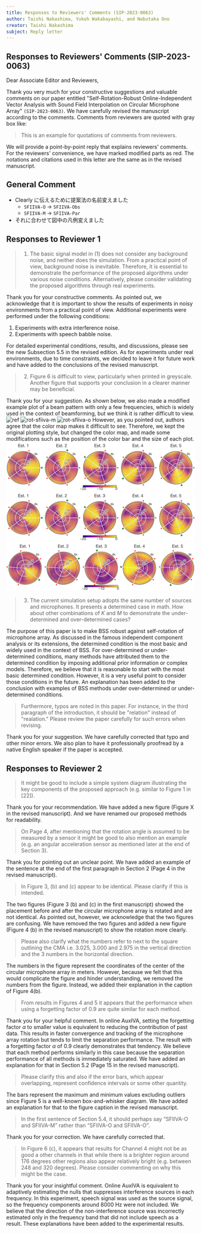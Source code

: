 ```yaml
---
title: Responses to Reviewers' Comments (SIP-2023-0063)
author: Taishi Nakashima, Yukoh Wakabayashi, and Nobutaka Ono
creator: Taishi Nakashima
subject: Reply letter
---
```


## Responses to Reviewers' Comments (SIP-2023-0063)

Dear Associate Editor and Reviewers,

Thank you very much for your constructive suggestions and valuable comments on our paper entitled "Self-Rotation-Robust Online-Independent Vector Analysis with Sound Field Interpolation on Circular Microphone Array" `(SIP-2023-0063)`.
We have carefully revised the manuscript according to the comments.
Comments from reviewers are quoted with gray box like:

> This is an example for quotations of comments from reviewers.

We will provide a point-by-point reply that explains reviewers' comments.
For the reviewers' convenience, we have marked modified parts as red.
The notations and citations used in this letter are the same as in the revised manuscript.

## General Comment

- Clearly に伝えるために提案法の名前変えました
  - `SFIIVA-O` -> `SFIIVA-Obs`
  - `SFIIVA-M` -> `SFIIVA-Par`
- それに合わせて図中の凡例変えました

<div style="page-break-after:always"></div>

## Responses to Reviewer 1

> 1. The basic signal model in (1) does not consider any background noise, and neither does the simulation.
>    From a practical point of view, background noise is inevitable.
>    Therefore, it is essential to demonstrate the performance of the proposed algorithms under various noise conditions.
>    Alternatively, please consider validating the proposed algorithms through real experiments.

Thank you for your constructive comments.
As pointed out, we acknowledge that it is important to show the results of experiments in noisy environments from a practical point of view.
Additional experiments were performed under the following conditions:

1. Experiments with extra interference noise.
2. Experiments with speech babble noise.

For detailed experimental conditions, results, and discussions, please see the new Subsection 5.5 in the revised edition.
As for experiments under real environments, due to time constraints, we decided to leave it for future work and have added to the conclusions of the revised manuscript.

> 2. Figure 6 is difficult to view, particularly when printed in greyscale.
>    Another figure that supports your conclusion in a clearer manner may be beneficial.

Thank you for your suggestion.
As shown below, we also made a modified example plot of a beam pattern with only a few frequencies, which is widely used in the context of beamforming, but we think it is rather difficult to view.
![ref](./fig/freq-limit/ref.png)
![rot-sfiiva-m](./fig/freq-limit/rot-sfiiva-m.png)
![rot-sfiiva-o](./fig/freq-limit/rot-sfiiva-o.png)
However, as you pointed out, authors agree that the color map makes it difficult to see.
Therefore, we kept the original plotting style, but changed the color map, and made some modifications such as the position of the color bar and the size of each plot.
![plasma-ref](./fig/ref.png)
![plasma-rot-sfiiva-o](./fig/rot_sfiiva-o.png)
![plasma-rot-sfiiva-m](./fig/rot_sfiiva-m.png)

> 3. The current simulation setup adopts the same number of sources and microphones.
>    It presents a determined case in math.
>    How about other combinations of $K$ and $M$ to demonstrate the under-determined and over-determined cases?

The purpose of this paper is to make BSS robust against self-rotation of microphone array.
As discussed in the famous independent component analysis or its extensions, the determined condition is the most basic and widely used in the context of BSS.
For over-determined or under-determined conditions, many methods have attributed them to the determined condition by imposing additional prior information or complex models.
Therefore, we believe that it is reasonable to start with the most basic determined condition.
However, it is a very useful point to consider those conditions in the future.
An explanation has been added to the conclusion with examples of BSS methods under over-determined or under-determined conditions.

> Furthermore, typos are noted in this paper.
> For instance, in the third paragraph of the introduction, it should be "relation" instead of "realation."
> Please review the paper carefully for such errors when revising.

Thank you for your suggestion.
We have carefully corrected that typo and other minor errors.
We also plan to have it professionally proofread by a native English speaker if the paper is accepted.

<div style="page-break-after:always"></div>

## Responses to Reviewer 2

> It might be good to include a simple system diagram illustrating the key components of the proposed approach (e.g. similar to Figure 1 in [22]).

Thank you for your recommendation.
We have added a new figure (Figure X in the revised manuscript).
And we have renamed our proposed methods for readability.

> On Page 4, after mentioning that the rotation angle is assumed to be measured by a sensor it might be good to also mention an example (e.g. an angular acceleration sensor as mentioned later at the end of Section 3).

Thank you for pointing out an unclear point.
We have added an example of the sentence at the end of the first paragraph in Section 2 (Page 4 in the revised manuscript).

> In Figure 3, (b) and (c) appear to be identical.
> Please clarify if this is intended.

The two figures (Figure 3 (b) and (c) in the first manuscript) showed the placement before and after the circular microphone array is rotated and are not identical.
As pointed out, however, we acknowledge that the two figures are confusing.
We have removed the two figures and added a new figure (Figure 4 (b) in the revised manuscript) to show the rotation more clearly.

> Please also clarify what the numbers refer to next to the square outlining the CMA i.e. 3.025, 3.000 and 2.975 in the vertical direction and the 3 numbers in the horizontal direction.

The numbers in the figure represent the coordinates of the center of the circular microphone array in meters.
However, because we felt that this would complicate the figure and hinder understanding, we removed the numbers from the figure.
Instead, we added their explanation in the caption of Figure 4(b).

> From results in Figures 4 and 5 it appears that the performance when using a forgetting factor of 0.9 are quite similar for each method.

Thank you for your helpful comment.
In online AuxIVA, setting the forgetting factor $\alpha$ to smaller value is equivalent to reducing the contribution of past data.
This results in faster convergence and tracking of the microphone array rotation but tends to limit the separation performance.
The result with a forgetting factor $\alpha$ of 0.9 clearly demonstrates that tendency.
We believe that each method performs similarly in this case because the separation performance of all methods is immediately saturated.
We have added an explanation for that in Section 5.2 (Page 15 in the revised manuscript).

> Please clarify this and also if the error bars, which appear overlapping, represent confidence intervals or some other quantity.

The bars represent the maximum and minimum values excluding outliers since Figure 5 is a well-known box-and-whisker diagram.
We have added an explanation for that to the figure caption in the revised manuscript.

> In the first sentence of Section 5.4, it should perhaps say “SFIIVA-O and SFIIVA-M” rather than “SFIIVA-O and SFIIVA-O”.

Thank you for your correction.
We have carefully corrected that.

> In Figure 6 (c), it appears that results for Channel 4 might not be as good a other channels in that while there is a brighter region around 176 degrees other regions also appear relatively bright (e.g. between 248 and 320 degrees).
> Please consider commenting on why this might be the case.

Thank you for your insightful comment.
Online AuxIVA is equivalent to adaptively estimating the nulls that suppresses interference sources in each frequency.
In this experiment, speech signal was used as the source signal, so the frequency components around 8000 Hz were not included.
We believe that the direction of the non-interference source was incorrectly estimated only in the frequency band that did not include speech as a result.
These explanations have been added to the experimental results.
